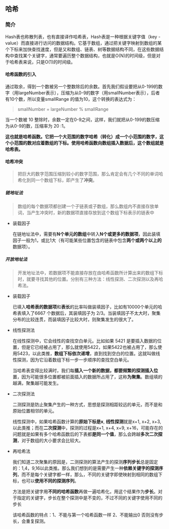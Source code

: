 ## 哈希

### 简介

Hash表也称散列表，也有直接译作哈希表，Hash表是一种根据关键字值（key - value）而直接进行访问的数据结构。它基于数组，通过把关键字映射到数组的某个下标来加快查找速度，但是又和数组、链表、树等数据结构不同，在这些数据结构中查找某个关键字，通常要遍历整个数据结构，也就是O(N)的时间级，但是对于哈希表来说，只是O(1)的时间级。

#### 哈希函数的引入

通过取余，得到一个数被另一个整数除后的余数。首先我们假设要把从0-199的数字（用largeNumber表示），压缩为从0-9的数字（用smallNumber表示），后者有10个数，所以变量smallRange 的值为10，这个转换的表达式为：

> smallNumber = largeNumber % smallRange

当一个数被 10 整除时，余数一定在0-9之间，这样，我们就把从0-199的数压缩为从0-9的数，压缩率为 20 :1。

**这也就是哈希函数。它把一个大范围的数字哈希（转化）成一个小范围的数字，这个小范围的数对应着数组的下标。使用哈希函数向数组插入数据后，这个数组就是哈希表。**

#### 哈希冲突

> 把巨大的数字范围压缩到较小的数字范围，那么肯定会有几个不同的单词哈希化到同一个数组下标，即产生了**冲突**。

##### 链地址法 

>  数组的每个数据项都创建一个子链表或子数组，那么数组内不直接存放单词，当产生冲突时，新的数据项直接存放到这个数组下标表示的链表中

- 装载因子

  在链地址法中，需要有**N个单元的数组**中转入**N个或更多的数据项**，因此装填因子一般为1，或比1大（有可能某些位置包含的链表中包含**两个或两个以上的**数据项）。

##### 开放地址法

> 开发地址法中，若数据项不能直接存放在由哈希函数所计算出来的数组下标时，就要寻找其他的位置。分别有三种方法：线性探测、二次探测以及再哈希法。

- 装载因子

  已填入**哈希表的数据项**和**表长**的比率叫做装填因子，比如有10000个单元的哈希表填入了6667 个数据后，其装填因子为 2/3。当装填因子不太大时，聚集分布的比较连贯，而装填因子比较大时，则聚集发生的很大了。

- 线性探测法

  在线性探测中，它会线性的查找空白单元。比如如果 5421 是要插入数据的位置，但是它已经被占用了，那么就使用5422，如果5422也被占用了，那么使用5423，以此类推，**数组下标依次递增**，直到找到空白的位置。这就叫做线性探测，因为它沿着数组下标一步一步顺序的查找空白单元。

  当哈希表变得比较满时，我们每**插入一个新的数据，都要频繁的探测插入位**置，因为可能很多位置都被前面插入的数据所占用了，这称**为聚集**。数组填的越满，聚集越可能发生。

- 二次探测法

  二测探测是防止聚集产生的一种方式，思想是探测相距较远的单元，而不是和原始位置相邻的单元。

  线性探测中，如果哈希函数计算的**原始下标是x**, **线性探测**就是x+1, x+2, x+3, 以此类推；而在**二次探测**中，探测的过程是x+1, x+4, x+9, x+16，可能存在的问题就是如果有多个哈希函数后的下表都**是同一个值**，那么会跨越**多次二次探测**，对于数组的大小要求会比较大。

- 再哈希法

  我们知道二次聚集的原因是，二测探测的算法产生的探测**序列步长**总是固定的：1,4，9,16以此类推。那么我们想到的是需要产生一种**依赖关键字的探测序列**，而不是每个关键字都一样，那么，不同的关键字即使映射到相同的数组下标，也可以**使用不同的探测序列**。

  方法是把关键字用**不同的哈希函数**再做一遍哈希化，用这个结果作为**步长**。对于指定的关键字，步长在整个探测中是不变的，不过不同的关键字使用不同的步长

  该哈希函数的特点：1、不能与第一个哈希函数一样 2、不能输出0 否则没有步长，会重复探测。

